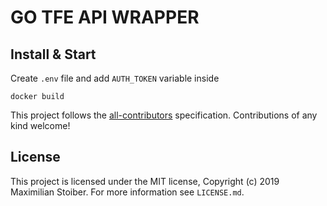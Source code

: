 # GO TFE API WRAPPER

## Install & Start

Create `.env` file and add `AUTH_TOKEN` variable inside

```shell
docker build
```

This project follows the [all-contributors](https://github.com/all-contributors/all-contributors) specification. Contributions of any kind welcome!

## License

This project is licensed under the MIT license, Copyright (c) 2019 Maximilian Stoiber.
For more information see `LICENSE.md`.
